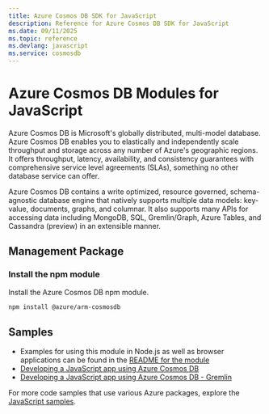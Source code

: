 ```yaml
---
title: Azure Cosmos DB SDK for JavaScript
description: Reference for Azure Cosmos DB SDK for JavaScript
ms.date: 09/11/2025
ms.topic: reference
ms.devlang: javascript
ms.service: cosmosdb
---
```

# Azure Cosmos DB Modules for JavaScript

Azure Cosmos DB is Microsoft's globally distributed, multi-model database. Azure Cosmos DB enables you to elastically and independently scale throughput and storage across any number of Azure's geographic regions. It offers throughput, latency, availability, and consistency guarantees with comprehensive service level agreements (SLAs), something no other database service can offer.

Azure Cosmos DB contains a write optimized, resource governed, schema-agnostic database engine that natively supports multiple data models: key-value, documents, graphs, and columnar. It also supports many APIs for accessing data including MongoDB, SQL, Gremlin/Graph, Azure Tables, and Cassandra (preview) in an extensible manner.

## Management Package

### Install the npm module 

Install the Azure Cosmos DB npm module.

```bash
npm install @azure/arm-cosmosdb
```

## Samples

* Examples for using this module in Node.js as well as browser applications can be found in the [README for the module](https://www.npmjs.com/package/@azure/arm-cosmosdb)
* [Developing a JavaScript app using Azure Cosmos DB](https://docs.microsoft.com/samples/azure-samples/azure-cosmos-db-sql-api-nodejs-getting-started/azure-cosmos-db-sql-api-nodejs-getting-started/)
* [Developing a JavaScript app using Azure Cosmos DB - Gremlin](https://azure.microsoft.com/resources/samples/azure-cosmos-db-graph-nodejs-getting-started/)

For more code samples that use various Azure packages, explore the [JavaScript samples](https://docs.microsoft.com/samples/browse/?languages=javascript).